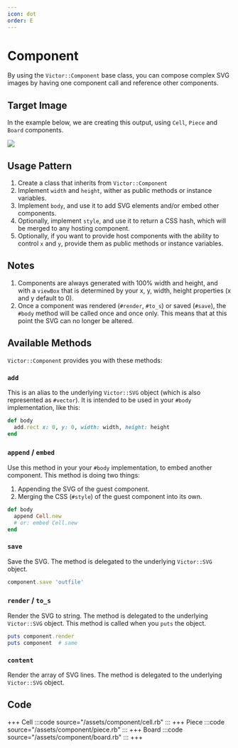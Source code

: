 ```yaml
---
icon: dot
order: E
---
```


# Component

By using the `Victor::Component` base class, you can compose complex SVG images
by having one component call and reference other components.

## Target Image

In the example below, we are creating this output, using `Cell`, `Piece` and 
`Board` components.

![](/assets/component/filled-board.svg)

## Usage Pattern

1. Create a class that inherits from `Victor::Component`
2. Implement `width` and `height`, wither as public methods or instance variables.
3. Implement `body`, and use it to add SVG elements and/or embed other components.
4. Optionally, implement `style`, and use it to return a CSS hash, which will be 
   merged to any hosting component.
5. Optionally, if you want to provide host components with the ability to
   control `x` and `y`, provide them as public methods or instance variables.

## Notes

1. Components are always generated with 100% width and height, and with a
   `viewBox` that is determined by your x, y, width, height properties (x and y 
   default to 0).
2. Once a component was rendered (`#render`, `#to_s`) or saved (`#save`), the
   `#body` method will be called once and once only. This means that at this
   point the SVG can no longer be altered.

## Available Methods

`Victor::Component` provides you with these methods:

### `add`

This is an alias to the underlying `Victor::SVG` object (which is also
represented as `#vector`). It is intended to be used in your `#body`
implementation, like this:

```ruby
def body
  add.rect x: 0, y: 0, width: width, height: height
end
```

### `append` / `embed`

Use this method in your your `#body` implementation, to embed another
component. This method is doing two things:

1. Appending the SVG of the guest component.
2. Merging the CSS (`#style`) of the guest component into its own.

```ruby
def body
  append Cell.new
  # or: embed Cell.new
end
```

### `save`

Save the SVG. The method is delegated to the underlying `Victor::SVG` object.

```ruby
component.save 'outfile'
```

### `render` / `to_s`

Render the SVG to string. The method is delegated to the underlying
`Victor::SVG` object. This method is called when you `puts` the object.

```ruby
puts component.render
puts component  # same
```

### `content`

Render the array of SVG lines. The method is delegated to the underlying
`Victor::SVG` object.

## Code

+++ Cell
:::code source="/assets/component/cell.rb" :::
+++ Piece
:::code source="/assets/component/piece.rb" :::
+++ Board
:::code source="/assets/component/board.rb" :::
+++
